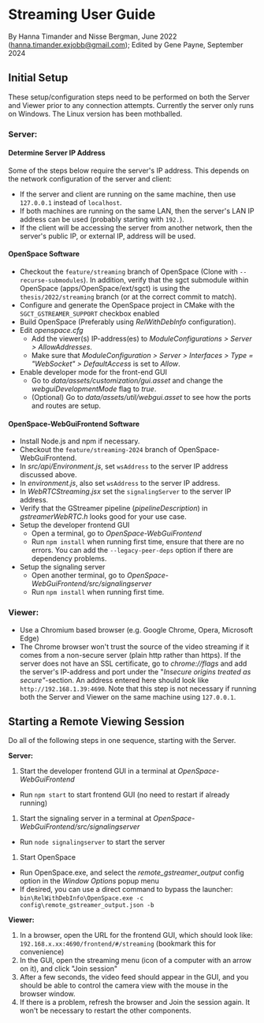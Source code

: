 # Streaming User Guide
By Hanna Timander and Nisse Bergman, June 2022 (hanna.timander.exjobb@gmail.com); Edited by Gene Payne, September 2024

## Initial Setup
These setup/configuration steps need to be performed on both the Server and Viewer prior to any connection attempts. Currently the server only runs on Windows. The Linux version has been mothballed.

### **Server:**
#### **Determine Server IP Address**
Some of the steps below require the server's IP address. This depends on the network configuration of the server and client:
- If the server and client are running on the same machine, then use `127.0.0.1` instead of `localhost`.
- If both machines are running on the same LAN, then the server's LAN IP address can be used (probably starting with `192.`).
- If the client will be accessing the server from another network, then the server's public IP, or external IP, address will be used.
#### **OpenSpace Software**
- Checkout the `feature/streaming` branch of OpenSpace (Clone with `--recurse-submodules`). In addition, verify that the sgct submodule within OpenSpace (apps/OpenSpace/ext/sgct) is using the `thesis/2022/streaming` branch (or at the correct commit to match).
- Configure and generate the OpenSpace project in CMake with the `SGCT_GSTREAMER_SUPPORT` checkbox enabled
- Build OpenSpace (Preferably using *RelWithDebInfo* configuration).
- Edit _openspace.cfg_
  - Add the viewer(s) IP-address(es) to *ModuleConfigurations > Server > AllowAddresses*.
  - Make sure that *ModuleConfiguration > Server > Interfaces > Type = "WebSocket" > DefaultAccess* is set to _Allow_.
- Enable developer mode for the front-end GUI
  - Go to *data/assets/customization/gui.asset* and change the _webguiDevelopmentMode_ flag to _true_.
  - (Optional) Go to *data/assets/util/webgui.asset* to see how the ports and routes are setup.
#### **OpenSpace-WebGuiFrontend Software**
- Install Node.js and npm if necessary.
- Checkout the `feature/streaming-2024` branch of OpenSpace-WebGuiFrontend.
- In _src/api/Environment.js_, set `wsAddress` to the server IP address discussed above.
- In _environment.js_, also set `wsAddress` to the server IP address.
- In _WebRTCStreaming.jsx_ set the `signalingServer` to the server IP address.
- Verify that the GStreamer pipeline (_pipelineDescription_) in _gstreamerWebRTC.h_ looks good for your use case.
- Setup the developer frontend GUI
  - Open a terminal, go to _OpenSpace-WebGuiFrontend_
  - Run `npm install` when running first time, ensure that there are no errors. You can add the `--legacy-peer-deps` option if there are dependency problems.
- Setup the signaling server
  - Open another terminal, go to _OpenSpace-WebGuiFrontend/src/signalingserver_
  - Run `npm install` when running first time.

### **Viewer:**
 - Use a Chromium based browser (e.g. Google Chrome, Opera, Microsoft Edge)
 - The Chrome browser won't trust the source of the video streaming if it comes from a non-secure server (plain http rather than https). If the server does not have an SSL certificate, go to _chrome://flags_ and add the server's IP-address and port under the "_Insecure origins treated as secure"_-section. An address entered here should look like `http://192.168.1.39:4690`. Note that this step is not necessary if running both the Server and Viewer on the same machine using `127.0.0.1`.

## Starting a Remote Viewing Session
Do all of the following steps in one sequence, starting with the Server.

**Server:**
1. Start the developer frontend GUI in a terminal at _OpenSpace-WebGuiFrontend_
  - Run `npm start` to start frontend GUI (no need to restart if already running)
1. Start the signaling server in a terminal at _OpenSpace-WebGuiFrontend/src/signalingserver_
  - Run `node signalingserver` to start the server
1. Start OpenSpace
  - Run OpenSpace.exe, and select the _remote_gstreamer_output_ config option in the _Window Options_ popup menu
  - If desired, you can use a direct command to bypass the launcher: `bin\RelWithDebInfo\OpenSpace.exe -c config\remote_gstreamer_output.json -b`

**Viewer:**
1. In a browser, open the URL for the frontend GUI, which should look like: `192.168.x.xx:4690/frontend/#/streaming` (bookmark this for convenience)
1. In the GUI, open the streaming menu (icon of a computer with an arrow on it), and click "Join session"
1. After a few seconds, the video feed should appear in the GUI, and you should be able to control the camera view with the mouse in the browser window.
1. If there is a problem, refresh the browser and Join the session again. It won't be necessary to restart the other components.
